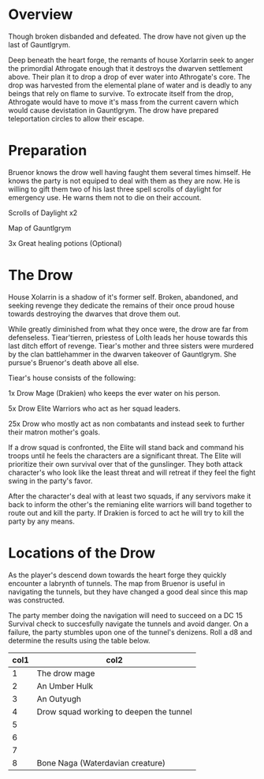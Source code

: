 # Overview

Though broken disbanded and defeated. The drow have not given up the last of Gauntlgrym. 

Deep beneath the heart forge, the remants of house Xorlarrin seek to anger the primordial Athrogate enough that it destroys the dwarven settlement above. Their plan it to drop a drop of ever water into Athrogate's core. The drop was harvested from the elemental plane of water and is deadly to any beings that rely on flame to survive. To extrocate itself from the drop, Athrogate would have to move it's mass from the current cavern which would cause devistation in Gauntlgrym. The drow have prepared teleportation circles to allow their escape.

# Preparation

Bruenor knows the drow well having faught them several times himself. He knows the party is not equiped to deal with them as they are now. He is willing to gift them two of his last three spell scrolls of daylight for emergency use. He warns them not to die on their account. 

Scrolls of Daylight x2

Map of Gauntlgrym

3x Great healing potions (Optional)

# The Drow

House Xolarrin is a shadow of it's former self. Broken, abandoned, and seeking revenge they dedicate the remains of their once proud house towards destroying the dwarves that drove them out. 

While greatly diminished from what they once were, the drow are far from defenseless. Tiear'tierren, priestess of Lolth leads her house towards this last ditch effort of revenge. Tiear's mother and three sisters were murdered by the clan battlehammer in the dwarven takeover of Gauntlgrym. She pursue's Bruenor's death above all else. 

Tiear's house consists of the following: 

1x Drow Mage (Drakien) who keeps the ever water on his person.

5x Drow Elite Warriors who act as her squad leaders. 

25x Drow who mostly act as non combatants and instead seek to further their matron mother's goals.

If a drow squad is confronted, the Elite will stand back and command his troops until he feels the characters are a significant threat. The Elite will prioritize their own survival over that of the gunslinger. They both attack character's who look like the least threat and will retreat if they feel the fight swing in the party's favor.

After the character's deal with at least two squads, if any servivors make it back to inform the other's the remianing elite warriors will band together to route out and kill the party. If Drakien is forced to act he will try to kill the party by any means. 

# Locations of the Drow

As the player's descend down towards the heart forge they quickly encounter a labrynth of tunnels. The map from Bruenor is useful in navigating the tunnels, but they have changed a good deal since this map was constructed. 

The party member doing the navigation will need to succeed on a DC 15 Survival check to succesfully navigate the tunnels and avoid danger. On a failure, the party stumbles upon one of the tunnel's denizens. Roll a d8 and determine the results using the table below. 

| col1 | col2                                    |
| ---- | --------------------------------------- |
| 1    | The drow mage                           |
| 2    | An Umber Hulk                           |
| 3    | An Outyugh                              |
| 4    | Drow squad working to deepen the tunnel |
| 5    |                                         |
| 6    |                                         |
| 7    |                                         |
| 8    | Bone Naga (Waterdavian creature)        |
